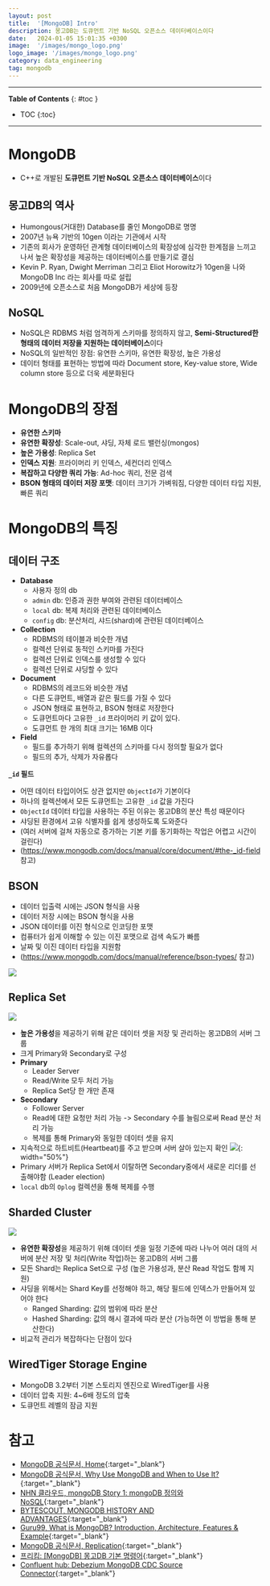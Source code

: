 ```yaml
---
layout: post
title:  '[MongoDB] Intro'
description: 몽고DB는 도큐먼트 기반 NoSQL 오픈소스 데이터베이스이다
date:   2024-01-05 15:01:35 +0300
image:  '/images/mongo_logo.png'
logo_image: '/images/mongo_logo.png'
category: data_engineering
tag: mongodb
---
```


---
**Table of Contents**
{: #toc }
*  TOC
{:toc}

---


# MongoDB

- C++로 개발된 **도큐먼트 기반 NoSQL 오픈소스 데이터베이스**이다

## 몽고DB의 역사

- Humongous(거대한) Database를 줄인 MongoDB로 명명
- 2007년 뉴욕 기반의 10gen 이라는 기관에서 시작
- 기존의 회사가 운영하던 관계형 데이터베이스의 확장성에 심각한 한계점을 느끼고 나서 높은 확장성을 제공하는 데이터베이스를 만들기로 결심
- Kevin P. Ryan, Dwight Merriman 그리고 Eliot Horowitz가 10gen을 나와 MongoDB Inc 라는 회사를 따로 설립
- 2009년에 오픈소스로 처음 MongoDB가 세상에 등장

## NoSQL

- NoSQL은 RDBMS 처럼 엄격하게 스키마를 정의하지 않고, **Semi-Structured한 형태의 데이터 저장을 지원하는 데이터베이스**이다
- NoSQL의 일반적인 장점: 유연한 스키마, 유연한 확장성, 높은 가용성
- 데이터 형태를 표현하는 방법에 따라 Document store, Key-value store, Wide column store 등으로 더욱 세분화된다


# MongoDB의 장점

- **유연한 스키마**
- **유연한 확장성**: Scale-out, 샤딩, 자체 로드 밸런싱(mongos)
- **높은 가용성**: Replica Set
- **인덱스 지원**: 프라이머리 키 인덱스, 세컨더리 인덱스
- **복잡하고 다양한 쿼리 가능**: Ad-hoc 쿼리, 전문 검색
- **BSON 형태의 데이터 저장 포맷**: 데이터 크기가 가벼워짐, 다양한 데이터 타입 지원, 빠른 쿼리

# MongoDB의 특징

## 데이터 구조

- **Database**
  - 사용자 정의 db
  - `admin` db: 인증과 권한 부여와 관련된 데이터베이스
  - `local` db: 복제 처리와 관련된 데이터베이스
  - `config` db: 분산처리, 샤드(shard)에 관련된 데이터베이스
- **Collection**
  - RDBMS의 테이블과 비슷한 개념
  - 컬렉션 단위로 동적인 스키마를 가진다
  - 컬렉션 단위로 인덱스를 생성할 수 있다
  - 컬렉션 단위로 샤딩할 수 있다
- **Document**
  - RDBMS의 레코드와 비슷한 개념
  - 다른 도큐먼트, 배열과 같은 필드를 가질 수 있다
  - JSON 형태로 표현하고, BSON 형태로 저장한다
  - 도큐먼트마다 고유한 `_id` 프라이머리 키 값이 있다.
  - 도큐먼트 한 개의 최대 크기는 16MB 이다
- **Field**
  - 필드를 추가하기 위해 컬렉션의 스키마를 다시 정의할 필요가 없다
  - 필드의 추가, 삭제가 자유롭다

**`_id` 필드**  

- 어떤 데이터 타입이어도 상관 없지만 `ObjectId`가 기본이다
- 하나의 컬렉션에서 모든 도큐먼트는 고유한 `_id` 값을 가진다
- `ObjectId` 데이터 타입을 사용하는 주된 이유는 몽고DB의 분산 특성 때문이다
- 샤딩된 환경에서 고유 식별자를 쉽게 생성하도록 도와준다
- (여러 서버에 걸쳐 자동으로 증가하는 기본 키를 동기화하는 작업은 어렵고 시간이 걸린다)
- (https://www.mongodb.com/docs/manual/core/document/#the-_id-field 참고)


## BSON

- 데이터 입출력 시에는 JSON 형식을 사용
- 데이터 저장 시에는 BSON 형식을 사용
- JSON 데이터를 이진 형식으로 인코딩한 포맷
- 컴퓨터가 쉽게 이해할 수 있는 이진 포맷으로 검색 속도가 빠름
- 날짜 및 이진 데이터 타입을 지원함
- (https://www.mongodb.com/docs/manual/reference/bson-types/ 참고)

![](/images/json_bson_2.png)

## Replica Set

![](/images/replica_set_1.png)

- **높은 가용성**을 제공하기 위해 같은 데이터 셋을 저장 및 관리하는 몽고DB의 서버 그룹
- 크게 Primary와 Secondary로 구성
- **Primary**
  - Leader Server
  - Read/Write 모두 처리 가능
  - Replica Set당 한 개만 존재
- **Secondary**
  - Follower Server
  - Read에 대한 요청만 처리 가능 -> Secondary 수를 늘림으로써 Read 분산 처리 가능
  - 복제를 통해 Primary와 동일한 데이터 셋을 유지
- 지속적으로 하트비트(Heartbeat)를 주고 받으며 서버 살아 있는지 확인
  ![](/images/replica_set_2.png){: width="50%"}
- Primary 서버가 Replica Set에서 이탈하면 Secondary중에서 새로운 리더를 선출해야함 (Leader election)
- `local` db의 `Oplog` 컬렉션을 통해 복제를 수행

## Sharded Cluster

![](/images/sharded_cluster.png)

- **유연한 확장성**을 제공하기 위해 데이터 셋을 일정 기준에 따라 나누어 여러 대의 서버에 분산 저장 및 처리(Write 작업)하는 몽고DB의 서버 그룹
- 모든 Shard는 Replica Set으로 구성 (높은 가용성과, 분산 Read 작업도 함께 지원)
- 샤딩을 위해서는 Shard Key를 선정해야 하고, 해당 필드에 인덱스가 만들어져 있어야 한다
  - Ranged Sharding: 값의 범위에 따라 분산
  - Hashed Sharding: 값의 해시 결과에 따라 분산 (가능하면 이 방법을 통해 분산한다)
- 비교적 관리가 복잡하다는 단점이 있다

## WiredTiger Storage Engine

- MongoDB 3.2부터 기본 스토리지 엔진으로 WiredTiger를 사용
- 데이터 압축 지원: 4~6배 정도의 압축
- 도큐먼트 레벨의 잠금 지원

# 참고

- [MongoDB 공식문서, Home](https://www.mongodb.com/docs/manual/tutorial/getting-started/){:target="_blank"}
- [MongoDB 공식문서, Why Use MongoDB and When to Use It?](https://www.mongodb.com/why-use-mongodb){:target="_blank"}
- [NHN 클라우드, mongoDB Story 1: mongoDB 정의와 NoSQL](https://meetup.toast.com/posts/274){:target="_blank"}
- [BYTESCOUT, MONGODB HISTORY AND ADVANTAGES](https://bytescout.com/blog/2019/09/mongodb-history-and-advantages.html){:target="_blank"}
- [Guru99, What is MongoDB? Introduction, Architecture, Features & Example](https://www.guru99.com/what-is-mongodb.html){:target="_blank"}
- [MongoDB 공식문서, Replication](https://www.mongodb.com/docs/manual/replication/){:target="_blank"}
- [프리킴: [MongoDB] 몽고DB 기본 명령어](https://freekim.tistory.com/13){:target="_blank"}
- [Confluent hub: Debezium MongoDB CDC Source Connector](https://www.confluent.io/hub/debezium/debezium-connector-mongodb){:target="_blank"}
